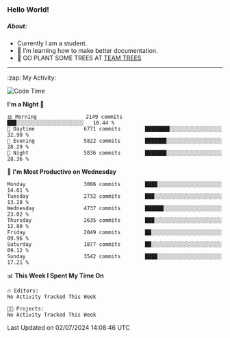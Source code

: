 ### Hello World!

##### About:
- Currently I am a student.
- 🌱 I’m learning how to make better documentation.
- 🌱 GO PLANT SOME TREES AT [TEAM TREES](https://teamtrees.org/)

---
  <summary>:zap: My Activity:</summary>
  
<!--START_SECTION:waka-->
![Code Time](http://img.shields.io/badge/Code%20Time-1%2C377%20hrs%2025%20mins-blue)

**I'm a Night 🦉** 

```text
🌞 Morning                2149 commits        ███░░░░░░░░░░░░░░░░░░░░░░   10.44 % 
🌆 Daytime                6771 commits        ████████░░░░░░░░░░░░░░░░░   32.90 % 
🌃 Evening                5822 commits        ███████░░░░░░░░░░░░░░░░░░   28.29 % 
🌙 Night                  5836 commits        ███████░░░░░░░░░░░░░░░░░░   28.36 % 
```
📅 **I'm Most Productive on Wednesday** 

```text
Monday                   3006 commits        ████░░░░░░░░░░░░░░░░░░░░░   14.61 % 
Tuesday                  2732 commits        ███░░░░░░░░░░░░░░░░░░░░░░   13.28 % 
Wednesday                4737 commits        ██████░░░░░░░░░░░░░░░░░░░   23.02 % 
Thursday                 2635 commits        ███░░░░░░░░░░░░░░░░░░░░░░   12.80 % 
Friday                   2049 commits        ██░░░░░░░░░░░░░░░░░░░░░░░   09.96 % 
Saturday                 1877 commits        ██░░░░░░░░░░░░░░░░░░░░░░░   09.12 % 
Sunday                   3542 commits        ████░░░░░░░░░░░░░░░░░░░░░   17.21 % 
```


📊 **This Week I Spent My Time On** 

```text
🔥 Editors: 
No Activity Tracked This Week

🐱‍💻 Projects: 
No Activity Tracked This Week
```


 Last Updated on 02/07/2024 14:08:46 UTC
<!--END_SECTION:waka-->
